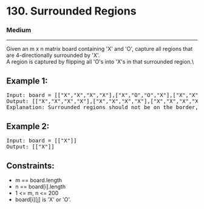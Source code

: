 # 130. Surrounded Regions

### Medium

---

Given an m x n matrix board containing 'X' and 'O', capture all regions that are 4-directionally surrounded by 'X'.\
A region is captured by flipping all 'O's into 'X's in that surrounded region.\

## Example 1:

<pre>
Input: board = [["X","X","X","X"],["X","O","O","X"],["X","X","O","X"],["X","O","X","X"]]
Output: [["X","X","X","X"],["X","X","X","X"],["X","X","X","X"],["X","O","X","X"]]
Explanation: Surrounded regions should not be on the border, which means that any 'O' on the border of the board are not flipped to 'X'. Any 'O' that is not on the border and it is not connected to an 'O' on the border will be flipped to 'X'. Two cells are connected if they are adjacent cells connected horizontally or vertically.
</pre>

## Example 2:

<pre>
Input: board = [["X"]]
Output: [["X"]]
</pre>

## Constraints:

- m == board.length
- n == board[i].length
- 1 <= m, n <= 200
- board[i][j] is 'X' or 'O'.
